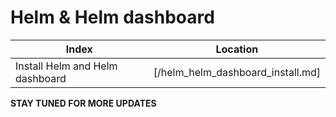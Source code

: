 # Helm & Helm dashboard

| Index | Location |
| ------ | ------ |
| Install Helm and Helm dashboard | [/helm_helm_dashboard_install.md] |


**STAY TUNED FOR MORE UPDATES**
